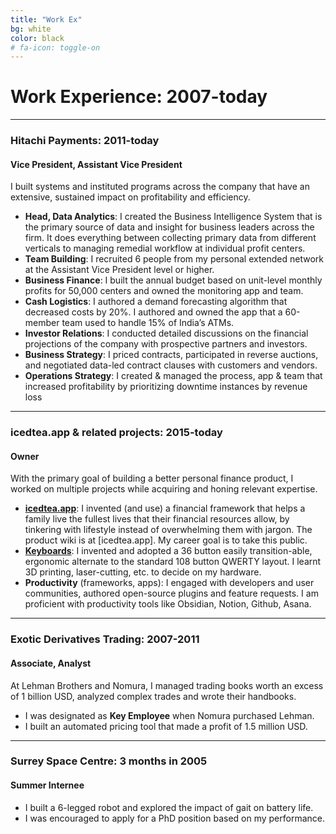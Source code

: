 ```yaml
---
title: "Work Ex"
bg: white
color: black
# fa-icon: toggle-on
---
```


# Work Experience: 2007-today

- - -

### Hitachi Payments: 2011-today
#### Vice President, Assistant Vice President

I built systems and instituted programs across the company that have an extensive, sustained impact on profitability and efficiency.
+ **Head, Data Analytics**: I created the Business Intelligence System that is the primary source of data and insight for business leaders across the firm. It does everything between collecting primary data from different verticals to managing remedial workflow at individual profit centers.
+ **Team Building**: I recruited 6 people from my personal extended network at the Assistant Vice President level or higher.
+ **Business Finance**: I built the annual budget based on unit-level monthly profits for 50,000 centers and owned the monitoring app and team.
+ **Cash Logistics**: I authored a demand forecasting algorithm that decreased costs by 20%. I authored and owned the app that a 60-member team used to handle 15% of India’s ATMs.
+ **Investor Relations**: I conducted detailed discussions on the financial projections of the company with prospective partners and investors.
+ **Business Strategy**: I priced contracts, participated in reverse auctions,  and negotiated data-led contract clauses with customers and vendors.
+ **Operations Strategy**: I created & managed the process, app & team that increased profitability by prioritizing downtime instances by revenue loss

- - -

### icedtea.app & related projects: 2015-today
#### Owner

With the primary goal of building a better personal finance product, I worked on multiple projects while acquiring and honing relevant expertise.
+ **[icedtea.app](https://icedtea.app)**: I invented (and use) a financial framework that helps a family live the fullest lives that their financial resources allow, by tinkering with lifestyle instead of overwhelming them with jargon. The product wiki is at [icedtea.app]. My career goal is to take this public.
+ **[Keyboards](http://mull.in/tags/keyboard/)**: I invented and adopted a 36 button easily transition-able, ergonomic alternate to the standard 108 button QWERTY layout. I learnt 3D printing, laser-cutting, etc. to decide on my hardware.
+ **Productivity** (frameworks, apps): I engaged with developers and user communities, authored open-source plugins and feature requests. I am proficient with productivity tools like Obsidian, Notion, Github, Asana. 

- - -

### Exotic Derivatives Trading: 2007-2011
#### Associate, Analyst

At Lehman Brothers and Nomura, I managed trading books worth an excess of 1 billion USD, analyzed complex trades and wrote their handbooks. 
+ I was designated as **Key Employee** when Nomura purchased Lehman.
+ I built an automated pricing tool that made a profit of 1.5 million USD.

- - -

### Surrey Space Centre: 3 months in 2005
#### Summer Internee

+ I built a 6-legged robot and explored the impact of gait on battery life.
+ I was encouraged to apply for a PhD position based on my performance.


